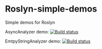 # Roslyn-simple-demos
Simple demos for Roslyn

AsyncAnalyzer demo:
[![Build status](https://ci.appveyor.com/api/projects/status/ih09wh32g53a08v2/branch/master?svg=true)](https://ci.appveyor.com/project/jernejk/roslyn-simple-demos/branch/master)

EmtpyStringAnalyzer demo:
[![Build status](https://ci.appveyor.com/api/projects/status/88rufkaabnadwjo6/branch/master?svg=true)](https://ci.appveyor.com/project/jernejk/roslyn-simple-demos-n1swx/branch/master)

